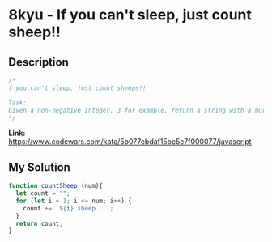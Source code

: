 # 8kyu - If you can't sleep, just count sheep!! 


## Description
```js
/*
f you can't sleep, just count sheeps!!

Task:
Given a non-negative integer, 3 for example, return a string with a murmur: "1 sheep...2 sheep...3 sheep...". Input will always be valid, i.e. no negative integers.
*/
```

**Link:** https://www.codewars.com/kata/5b077ebdaf15be5c7f000077/javascript

## My Solution
```js
function countSheep (num){
  let count = "";
  for (let i = 1; i <= num; i++) {
    count += `${i} sheep...`;
  }
  return count;
}
```